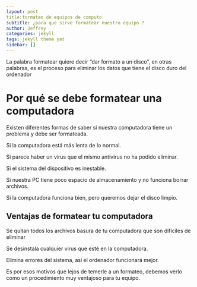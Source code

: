 ```yaml
---
layout: post
title:formateo de equipos de computo  
subtitle: ¿para que sirve formatear nuestro equipo ?
author: Jeffrey
categories: jekyll
tags: jekyll theme yat
sidebar: []
---
```


<p>La palabra formatear quiere decir “dar formato a un disco”, en otras palabras, es el proceso para eliminar los datos que tiene el disco duro del ordenador</p>

<h1>Por qué se debe formatear una computadora</h1>

<p> Existen diferentes formas de saber si nuestra computadora tiene un problema y debe ser formateada.</p>

<p>Si la computadora está más lenta de lo normal.</p>

<p>Si parece haber un virus que el mismo antivirus no ha podido eliminar.</p>

<p>Si el sistema del dispositivo es inestable.</p>

<p>Si nuestra PC tiene poco espacio de almacenamiento y no funciona borrar archivos.</p>

<p>Si la computadora funciona bien, pero queremos dejar el disco limpio.</p>

<h2>Ventajas de formatear tu computadora
</h2>

<p>Se quitan todos los archivos basura de tu computadora que son difíciles de eliminar
</p>

<p>Se desinstala cualquier virus que esté en la computadora.</p>

<p>Elimina errores del sistema, así el ordenador funcionará mejor.
</p>

<p>Es por esos motivos que lejos de temerle a un formateo, debemos verlo como un procedimiento muy ventajoso para tu equipo.</p>

<!--
tags: [video]
## Canon in D (Pachelbel's Canon) - Cello & Piano [BEST WEDDING VERSION]
Some of you know that we occasionally play for weddings. As you can imagine, we get a LOT of requests for Canon in D, and we discovered that there were no good arrangements available anywhere for piano and cello! Hard to believe given its popularity. So we decided to make our own! We tried to stick as closely to the original as possible (which was written for three violins and basso continuo), and we performed it *not* at a snail's pace so the bride can actually make it down the aisle without putting everyone to sleep. 🙊(Yeah, we said it! Nobody likes a slow processional!) Also, the number one complaint about this piece from cellists is always how booooring it is to play because they literally have to play the same 8 bass notes over and over for the entire piece. Problem solved with this arrangement because the cello never has to play the bass! 🙌(The piano does, but we get lots of other fun stuff too so it's ok!) So for all you musicians out there playing weddings, we hope you enjoy playing this arrangement a little more than the ones you were used to...You can get it from www.musicnotes.com. 😊Be sure to let us know in the comments if you do!

![](//www.youtube.com/watch?v=Ptk_1Dc2iPY)

## GUCCI HALLUCINATION / THE LINE ANIMATION / GUCCI
BACKGROUND /

Gucci share their creative vision through a series of surreal animated paintings by acclaimed artist Ignasi Monreal and The Line Animation studio. The animations make up part of a larger campaign shared via social media, above the line and print.

APPROACH /

Our aim was to ground and accentuate the outlandish scenarios with ambient sound design. Neither proclaiming to be positive or negative, the sound conveys a sense of the uncanny and leaves the audience with nothing but their own interpretations. their creative vision through a series of surreal animated paintings by acclaimed artist Ignasi Monreal and The Line Animation studio. The animations make up part of a larger campaign shared via social media, above the line and print.

![](https://vimeo.com/263856289)


## FINNEAS Demos How He Builds Songs For Billie Eilish
Grammy Award-winning musician and producer FINNEAS sits down with Pitchfork and closely examines his creative process while working on some of the biggest hit songs of the past couple years. FINNEAS explores the sounds that brought upon 
some of his greatest musical breakthroughs in songs such as bad guy, bury a friend, ocean eyes, when the party's over, I Lost a Friend, Used to This and much more.

![][demo]  

[demo]: https://dai.ly/x7tgcev

## 2019 BMW Vision M NEXT Concept (HD)

In future, drivers will be able to choose whether they wish to be driven or do the driving themselves. With the BMW Vision M NEXT, the BMW Group is revealing its take on how driving pleasure might look in future. It offers a foretaste of the BMW M brand’s electrified future by placing the focus squarely on the actively engaged driver. Intelligent technologies provide comprehensive yet carefully targeted assistance to turn them into the ultimate driver.

![](https://www.dailymotion.com/video/x7bur2y)  

## This is the poster image
In modern browsers, adding a video to your page is as easy as adding an image. No longer do you need to deal with special plug-ins or require crazy markup, you can do it with a single element.
![video](//www.html5rocks.com/en/tutorials/video/basics/devstories.webm)
-->
